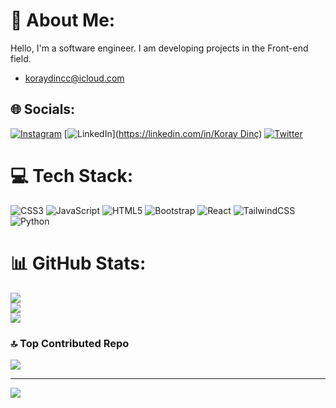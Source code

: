 # 💫 About Me:
Hello, I'm a software engineer. I am developing projects in the Front-end field.

- koraydincc@icloud.com


## 🌐 Socials:
[![Instagram](https://img.shields.io/badge/Instagram-%23E4405F.svg?logo=Instagram&logoColor=white)](https://instagram.com/koraydincc) [![LinkedIn](https://img.shields.io/badge/LinkedIn-%230077B5.svg?logo=linkedin&logoColor=white)]([https://linkedin.com/in/Koray Dinç](https://www.linkedin.com/in/koray-din%C3%A7-30185a25b/)) [![Twitter](https://img.shields.io/badge/Twitter-%231DA1F2.svg?logo=Twitter&logoColor=white)](https://twitter.com/koraydincc) 

# 💻 Tech Stack:
![CSS3](https://img.shields.io/badge/css3-%231572B6.svg?style=for-the-badge&logo=css3&logoColor=white) ![JavaScript](https://img.shields.io/badge/javascript-%23323330.svg?style=for-the-badge&logo=javascript&logoColor=%23F7DF1E) ![HTML5](https://img.shields.io/badge/html5-%23E34F26.svg?style=for-the-badge&logo=html5&logoColor=white) ![Bootstrap](https://img.shields.io/badge/bootstrap-%23563D7C.svg?style=for-the-badge&logo=bootstrap&logoColor=white) ![React](https://img.shields.io/badge/react-%2320232a.svg?style=for-the-badge&logo=react&logoColor=%2361DAFB) ![TailwindCSS](https://img.shields.io/badge/tailwindcss-%2338B2AC.svg?style=for-the-badge&logo=tailwind-css&logoColor=white)  ![Python](https://img.shields.io/badge/python-3670A0?style=for-the-badge&logo=python&logoColor=ffdd54)
# 📊 GitHub Stats:
![](https://github-readme-stats.vercel.app/api?username=koraydincc&theme=dark&hide_border=false&include_all_commits=true&count_private=true)<br/>
![](https://github-readme-streak-stats.herokuapp.com/?user=koraydincc&theme=dark&hide_border=false)<br/>
![](https://github-readme-stats.vercel.app/api/top-langs/?username=koraydincc&theme=dark&hide_border=false&include_all_commits=true&count_private=true&layout=compact)

### 🔝 Top Contributed Repo
![](https://github-contributor-stats.vercel.app/api?username=koraydincc&limit=5&theme=tokyonight&combine_all_yearly_contributions=true)

---
[![](https://visitcount.itsvg.in/api?id=koraydincc&icon=2&color=4)](https://visitcount.itsvg.in)

<!-- Proudly created with GPRM ( https://gprm.itsvg.in ) -->
